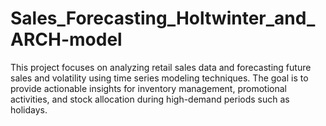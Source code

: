# Sales_Forecasting_Holtwinter_and_ARCH-model
This project focuses on analyzing retail sales data and forecasting future sales and volatility using time series modeling techniques. The goal is to provide actionable insights for inventory management, promotional activities, and stock allocation during high-demand periods such as holidays.

